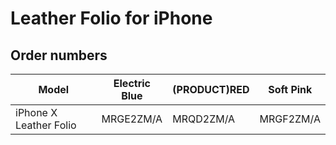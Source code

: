 # Leather Folio for iPhone

## Order numbers

| Model | Electric Blue | (PRODUCT)RED | Soft Pink |
|-------|-----|-----|-----|
| iPhone X Leather Folio | MRGE2ZM/A | MRQD2ZM/A | MRGF2ZM/A |
